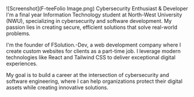 ![Screenshot](F-teeFolio Image.png)
Cybersecurity Enthusiast & Developer
I'm a final year Information Technology student at North-West University (NWU), specializing in cybersecurity and software development. My passion lies in creating secure, efficient solutions that solve real-world problems.

I'm the founder of FSolution.-Dev, a web development company where I create custom websites for clients as a part-time job. I leverage modern technologies like React and Tailwind CSS to deliver exceptional digital experiences.

My goal is to build a career at the intersection of cybersecurity and software engineering, where I can help organizations protect their digital assets while creating innovative solutions.
